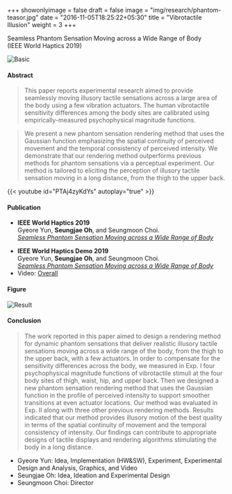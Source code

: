 +++
showonlyimage = false
draft = false
image = "img/research/phantom-teasor.jpg"
date = "2016-11-05T18:25:22+05:30"
title = "Vibrotactile Illusion"
weight = 3
+++

Seamless Phantom Sensation Moving across a Wide Range of Body<br>(IEEE World Haptics 2019)
<!--more-->

![Basic][1]

#### Abstract
>This paper reports experimental research aimed to provide seamlessly moving illusory tactile sensations across a large area of the body using a few vibration actuators. The human vibrotactile sensitivity differences among the body sites are calibrated using empirically-measured psychophysical magnitude functions. 

>We present a new phantom sensation rendering method that uses the Gaussian function emphasizing the spatial continuity of perceived movement and the temporal consistency of perceived intensity. We demonstrate that our rendering method outperforms previous methods for phantom sensations via a perceptual experiment. Our method is tailored to eliciting the perception of illusory tactile sensation moving in a long distance, from the thigh to the upper back.

{{< youtube id="PTAj4zyKdYs" autoplay="true" >}}

#### Publication
* **IEEE World Haptics 2019**<br>Gyeore Yun, **Seungjae Oh**, and Seungmoon Choi.<br>*[Seamless Phantom Sensation Moving across a Wide Range of Body](https://doi.org/10.1109/WHC.2019.8816104)*
<!-- * Link: [Full Paper](https://doi.org/10.1109/WHC.2019.8816104) -->
* **IEEE World Haptics Demo 2019**<br>Gyeore Yun, **Seungjae Oh**, and Seungmoon Choi.<br>*[Seamless Phantom Sensation Moving across a Wide Range of Body](https://youtu.be/UFgp7A1IK7o?t=141)*
* Video: [Overall](https://youtu.be/PTAj4zyKdYs)

#### Figure
![Result][2]

#### Conclusion
>The work reported in this paper aimed to design a rendering method for dynamic phantom sensations that deliver realistic illusory tactile sensations moving across a wide range of the body, from the thigh to the upper back, with a few actuators. In order to compensate for the sensitivity differences across the body, we measured in Exp. I four psychophysical magnitude functions of vibrotactile stimuli at the four body sites of thigh, waist, hip, and upper back. Then we designed a new phantom sensation rendering method that uses the Gaussian function in the profile of perceived
intensity to support smoother transitions at even actuator locations. Our method was evaluated in Exp. II along with three other previous rendering methods. Results indicated that our method provides illusory motion of the best quality in terms of the spatial continuity of movement and the temporal consistency of intensity. Our findings can contribute to appropriate designs of tactile displays and rendering algorithms stimulating the body in a long distance.

* Gyeore Yun: Idea, Implementation (HW&SW), Experiment, Experimental Design and Analysis, Graphics, and Video 
* Seungjae Oh: Idea, Ideation and Experimental Design
* Seungmoon Choi: Director

[1]: /img/research/phantom-basic.png
[2]: /img/research/phantom-res.png
